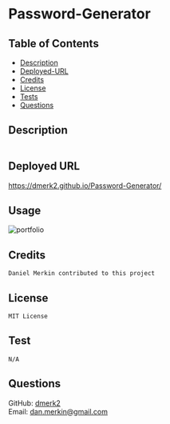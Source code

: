 # Password-Generator

## Table of Contents

- [Description](#description)
- [Deployed-URL](#deployed-url)
- [Credits](#credits)
- [License](#license)
- [Tests](#tests)
- [Questions](#questions)

## Description

```md
```

## Deployed URL

https://dmerk2.github.io/Password-Generator/

## Usage

![portfolio](./assets/images/preview.gif)

## Credits

```
Daniel Merkin contributed to this project
```
## License

```
MIT License
```

## Test

```
N/A
```

## Questions

GitHub: [dmerk2](https://github.com/dmerk2)<br>
Email: dan.merkin@gmail.com
